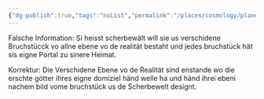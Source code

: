 ```yaml
---
{"dg-publish":true,"tags":"noList","permalink":"/places/cosmology/planes-of-existance/outer-planes/outlands/herkunft-der-nadel/","dgHomeLink":false,"dgPassFrontmatter":true}
---
```


Falsche Information:
Si heisst scherbewält will sie us verschidene Bruchstücck vo allne ebene vo de realität bestaht und jedes bruchstück hät sis eigne Portal zu sinere Heimat.

Korrektur:
Die Verschidene Ebene vo de Realität sind enstande wo die erschte götter ihres eigne domiziel händ welle ha und händ ihrei ebeni nachem bild vome bruchstück us de Scherbewelt designt.